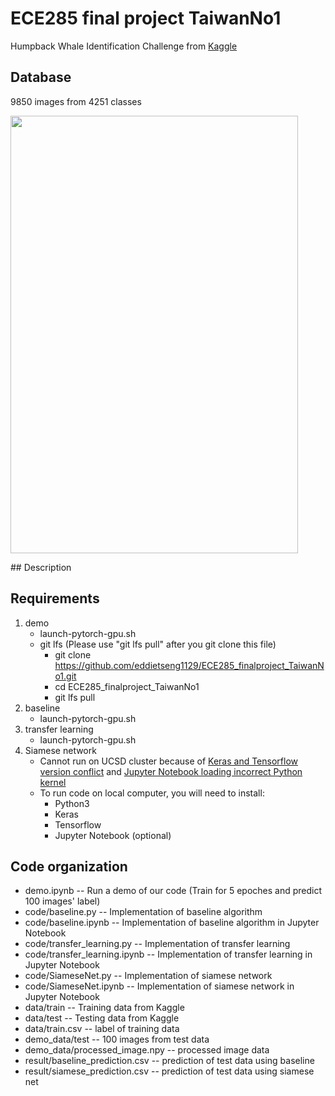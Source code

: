 # ECE285 final project TaiwanNo1
Humpback Whale Identification Challenge from [Kaggle](https://www.kaggle.com/c/whale-categorization-playground)
## Database
9850 images from 4251 classes
<p align="left">
  <img width="460" height="700" src="https://kaggle2.blob.core.windows.net/competitions/kaggle/3333/media/happy-whale.jpg">
</p>
## Description

## Requirements
1. demo
   - launch-pytorch-gpu.sh
   - git lfs (Please use "git lfs pull" after you git clone this file)
     - git clone https://github.com/eddietseng1129/ECE285_finalproject_TaiwanNo1.git
     - cd ECE285_finalproject_TaiwanNo1
     - git lfs pull
2. baseline
   - launch-pytorch-gpu.sh
3. transfer learning
   - launch-pytorch-gpu.sh
4. Siamese network
   - Cannot run on UCSD cluster because of [Keras and Tensorflow version conflict](https://github.com/keras-team/keras/issues/9900) and [Jupyter Notebook loading incorrect Python kernel](https://github.com/jupyter/notebook/issues/2563)
   - To run code on local computer, you will need to install:
     - Python3
     - Keras
     - Tensorflow
     - Jupyter Notebook (optional)
   
## Code organization
- demo.ipynb -- Run a demo of our code (Train for 5 epoches and predict 100 images' label)
- code/baseline.py -- Implementation of baseline algorithm
- code/baseline.ipynb -- Implementation of baseline algorithm in Jupyter Notebook
- code/transfer_learning.py -- Implementation of transfer learning
- code/transfer_learning.ipynb -- Implementation of transfer learning in Jupyter Notebook
- code/SiameseNet.py -- Implementation of siamese network
- code/SiameseNet.ipynb -- Implementation of siamese network in Jupyter Notebook
- data/train -- Training data from Kaggle 
- data/test -- Testing data from Kaggle
- data/train.csv -- label of training data
- demo_data/test -- 100 images from test data
- demo_data/processed_image.npy -- processed image data
- result/baseline_prediction.csv -- prediction of test data using baseline
- result/siamese_prediction.csv -- prediction of test data using siamese net
